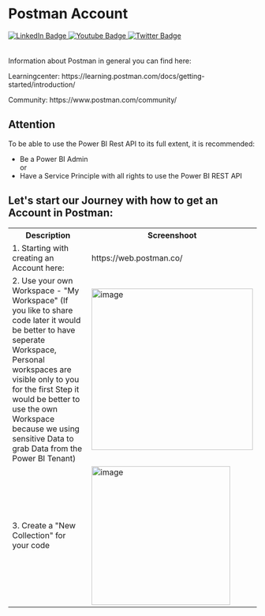 # Postman Account

<div id="badges">
  <a href="https://www.linkedin.com/in/k-borchert/">
    <img src="https://img.shields.io/badge/LinkedIn-blue?style=for-the-badge&logo=linkedin&logoColor=white" alt="LinkedIn Badge"/>
  </a>
  <a href="https://www.youtube.com/channel/UC6nEaIKn3ffJG6otCqNSMlA">
    <img src="https://img.shields.io/badge/YouTube-red?style=for-the-badge&logo=youtube&logoColor=white" alt="Youtube Badge"/>
  </a>
  <a href="https://twitter.com/Mirrortears">
    <img src="https://img.shields.io/badge/Twitter-blue?style=for-the-badge&logo=twitter&logoColor=white" alt="Twitter Badge"/>
  </a>
</div>
<br>
</br>
Information about Postman in general you can find here: <p>
Learningcenter: https://learning.postman.com/docs/getting-started/introduction/ <p>
Community: https://www.postman.com/community/<p>

## Attention
 To be able to use the Power BI Rest API to its full extent, it is recommended:
- Be a Power BI Admin <br>
or<br>
- Have a Service Principle with all rights to use the Power BI REST API

## Let's start our Journey with how to get an Account in Postman:

<table>
  <tr>
    <th>Description  </th>
    <th>Screenshoot</th>
  </tr>
  
  <tr>
    <td>1. Starting with creating an Account here:</td>
    <td>https://web.postman.co/</td>
  </tr>
       
  <tr>  
  <td>2. Use your own Workspace - "My Workspace" (If you like to share code later it would be better to have seperate Workspace, Personal workspaces are visible only to you for the first Step it would be better to use the own Workspace because we using sensitive Data to grab Data from the Power BI Tenant)</td>
    <td><img width="327" alt="image" src="https://user-images.githubusercontent.com/63601923/181059997-5cf71a77-4560-4b4c-b845-9c34c69e4380.png"></td>
 </tr>

  <tr>  
  <td>3. Create a "New Collection" for your code</td>
    <td><img width="281" alt="image" src="https://user-images.githubusercontent.com/63601923/181060159-6add9b4d-a00d-4877-ab23-25cf92b0046b.png"></td>
 </tr>
     
  </table>

